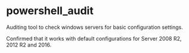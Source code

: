 # powershell_audit

Auditing tool to check windows servers for basic configuration settings.

Confirmed that it works with default configurations for Server 2008 R2, 2012 R2 and 2016.
